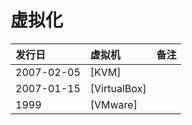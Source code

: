 # 虚拟化

| 发行日     | 虚拟机       | 备注 |
| :--------- | :----------- | :--- |
| 2007-02-05 | [KVM]        |
| 2007-01-15 | [VirtualBox] |
| 1999       | [VMware]     |
